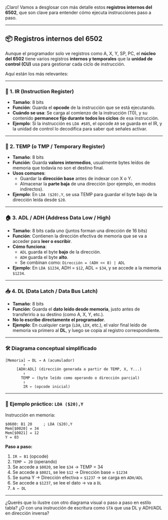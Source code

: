 ¡Claro! Vamos a desglosar con más detalle estos **registros internos del 6502**, que son clave para entender cómo ejecuta instrucciones paso a paso.

---

## 📦 Registros internos del 6502

Aunque el programador solo ve registros como A, X, Y, SP, PC, el **núcleo del 6502** tiene varios registros **internos y temporales** que la **unidad de control (CU)** usa para gestionar cada ciclo de instrucción.

Aquí están los más relevantes:

---

### 🧠 1. **IR (Instruction Register)**

- **Tamaño**: 8 bits
- **Función**: Guarda el **opcode** de la instrucción que se está ejecutando.
- **Cuándo se usa**: Se carga al comienzo de la instrucción (T0), y su contenido **permanece fijo durante todos los ciclos** de esa instrucción.
- **Ejemplo**: Si la instrucción es `LDA #$05`, el opcode `A9` se guarda en el IR, y la unidad de control lo decodifica para saber qué señales activar.

---

### 🧮 2. **TEMP (o TMP / Temporary Register)**

- **Tamaño**: 8 bits
- **Función**: Guarda **valores intermedios**, usualmente bytes leídos de memoria que todavía no son el destino final.
- **Usos comunes**:
  - Guardar la **dirección base** antes de indexar con X o Y.
  - Almacenar la **parte baja** de una dirección (por ejemplo, en modos indirectos).
- **Ejemplo**: En `LDA ($20),Y`, se usa TEMP para guardar el byte bajo de la dirección leída desde `$20`.

---

### 🏠 3. **ADL / ADH (Address Data Low / High)**

- **Tamaño**: 8 bits cada uno (juntos forman una dirección de 16 bits)
- **Función**: Contienen la dirección efectiva de memoria que se va a acceder para **leer o escribir**.
- **Cómo funciona**:
  - `ADL` guarda el byte **bajo** de la dirección.
  - `ADH` guarda el byte **alto**.
  - Se combinan como: `Dirección = (ADH << 8) | ADL`
- **Ejemplo**: En `LDA $1234`, ADH = `$12`, ADL = `$34`, y se accede a la memoria `$1234`.

---

### 📥 4. **DL (Data Latch / Data Bus Latch)**

- **Tamaño**: 8 bits
- **Función**: Guarda el **dato leído desde memoria**, justo antes de transferirlo a su destino (como A, X, Y, etc.).
- **No lo escribe directamente el programador**.
- **Ejemplo**: En cualquier carga (`LDA`, `LDX`, etc.), el valor final leído de memoria va primero al **DL**, y luego se copia al registro correspondiente.

---

### 🛠️ Diagrama conceptual simplificado

```
[Memoria] → DL → A (acumulador)
        ↑
     [ADH:ADL] (dirección generada a partir de TEMP, X, Y...)
        ↑
       TEMP ← (byte leído como operando o dirección parcial)
        ↑
        IR ← (opcode inicial)
```

---

### 🧩 Ejemplo práctico: `LDA ($20),Y`

Instrucción en memoria:
```
$0600: B1 20     ; LDA ($20),Y
Mem[$0020] = 34
Mem[$0021] = 12
Y = 03
```

**Paso a paso:**

1. `IR ← B1` (opcode)
2. `TEMP ← 20` (operando)
3. Se accede a `$0020`, se lee `$34` → TEMP = 34
4. Se accede a `$0021`, se lee `$12` → Dirección base = `$1234`
5. Se suma Y → Dirección efectiva = `$1237` → se carga en `ADH/ADL`
6. Se accede a `$1237`, se lee el dato → va a `DL`
7. `A ← DL`

---

¿Querés que lo ilustre con otro diagrama visual o paso a paso en estilo tabla? ¿O con una instrucción de escritura como `STA` que usa DL y ADH/ADL en dirección inversa?
